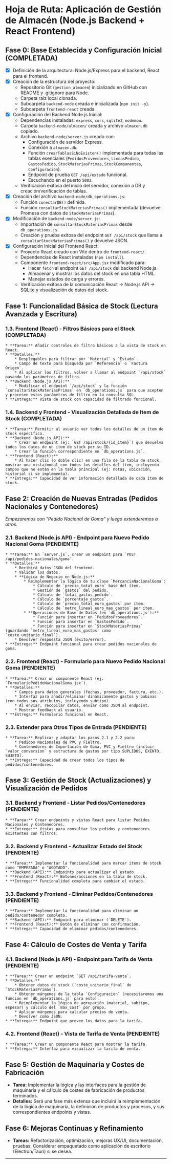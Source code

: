 # Hoja de Ruta: Aplicación de Gestión de Almacén (Node.js Backend + React Frontend)

## Fase 0: Base Establecida y Configuración Inicial (COMPLETADA)

* [X] Definición de la arquitectura: Node.js/Express para el backend, React para el frontend.
* [X] Creación de la estructura del proyecto:
    * Repositorio Git (`gestion_almacen`) inicializado en GitHub con README y .gitignore para Node.
    * Carpeta raíz local clonada.
    * Subcarpeta `backend-node` creada e inicializada (`npm init -y`).
    * Subcarpeta `frontend-react` creada.
* [X] Configuración del Backend Node.js Inicial:
    * Dependencias instaladas: `express`, `cors`, `sqlite3`, `nodemon`.
    * Carpeta `backend-node/almacen/` creada y archivo `almacen.db` copiado.
    * Archivo `backend-node/server.js` creado con:
        * Configuración de servidor Express.
        * Conexión a `almacen.db`.
        * Función `crearTablasSiNoExisten()` implementada para todas las tablas esenciales (`PedidosProveedores`, `LineasPedido`, `GastosPedido`, `StockMateriasPrimas`, `StockComponentes`, `Configuracion`).
        * Endpoint de prueba `GET /api/estado` funcional.
        * Escuchando en el puerto `5002`.
    * Verificación exitosa del inicio del servidor, conexión a DB y creación/verificación de tablas.
* [X] Creación del archivo `backend-node/db_operations.js`:
    * Función `conectarDB()` definida.
    * Función `consultarStockMateriasPrimas()` implementada (devuelve Promesa con datos de `StockMateriasPrimas`).
* [X] Modificación de `backend-node/server.js`:
    * Importación de `consultarStockMateriasPrimas` desde `db_operations.js`.
    * Creación y prueba exitosa del endpoint `GET /api/stock` que llama a `consultarStockMateriasPrimas()` y devuelve JSON.
* [X] Configuración Inicial del Frontend React:
    * Proyecto React creado con Vite dentro de `frontend-react/`.
    * Dependencias de React instaladas (`npm install`).
    * Componente `frontend-react/src/App.jsx` modificado para:
        * Hacer `fetch` al endpoint `GET /api/stock` del backend Node.js.
        * Almacenar y mostrar los datos del stock en una tabla HTML.
        * Manejar estados de carga y errores.
    * Verificación exitosa de la comunicación React -> Node.js API -> SQLite y visualización de datos del stock.

## Fase 1: Funcionalidad Básica de Stock (Lectura Avanzada y Escritura)

### 1.3. Frontend (React) - Filtros Básicos para el Stock (COMPLETADA)
    * **Tarea:** Añadir controles de filtro básicos a la vista de stock en React.
    * **Detalles:**
        * Desplegables para filtrar por `Material` y `Estado`.
        * Campo de texto para búsqueda por `Referencia` o `Factura Origen`.
        * Al aplicar los filtros, volver a llamar al endpoint `/api/stock` pasando los parámetros de filtro.
    * **Backend (Node.js API):**
        * Modificar el endpoint `/api/stock` y la función `consultarStockMateriasPrimas` en `db_operations.js` para que acepten y procesen estos parámetros de filtro en la consulta SQL.
    * **Entrega:** Vista de stock con capacidad de filtrado funcional.

### 1.4. Backend y Frontend - Visualización Detallada de Item de Stock (COMPLETADA)
    * **Tarea:** Permitir al usuario ver todos los detalles de un ítem de stock específico.
    * **Backend (Node.js API):**
        * Crear un endpoint (ej: `GET /api/stock/{id_item}`) que devuelva todos los datos de un ítem de stock por su ID.
        * Crear la función correspondiente en `db_operations.js`.
    * **Frontend (React):**
        * Al hacer clic (o doble clic) en una fila de la tabla de stock, mostrar una vista/modal con todos los detalles del ítem, incluyendo campos que no están en la tabla principal (ej: notas, ubicación, historial si se implementa).
    * **Entrega:** Capacidad de ver información detallada de cada ítem de stock.

## Fase 2: Creación de Nuevas Entradas (Pedidos Nacionales y Contenedores)

*Empezaremos con "Pedido Nacional de Goma" y luego extenderemos a otros.*

### 2.1. Backend (Node.js API) - Endpoint para Nuevo Pedido Nacional Goma (PENDIENTE)
    * **Tarea:** En `server.js`, crear un endpoint para `POST /api/pedidos-nacionales/goma`.
    * **Detalles:**
        * Recibirá datos JSON del frontend.
        * Validar los datos.
        * **Lógica de Negocio en Node.js:**
            * Reimplementar la lógica de tu clase `MercanciaNacionalGoma`:
                * Cálculo de `precio_total_euro` base del ítem.
                * Gestión de `gastos` del pedido.
                * Cálculo de `total_gastos_pedido`.
                * Cálculo de `porcentaje_gastos`.
                * Cálculo de `precio_total_euro_gastos` por ítem.
                * Cálculo de `metro_lineal_euro_mas_gastos` por ítem.
            * **Operaciones de Base de Datos (en `db_operations.js`):**
                * Función para insertar en `PedidosProveedores`.
                * Función para insertar en `GastosPedido`.
                * Función para insertar en `StockMateriasPrimas` (guardando `metro_lineal_euro_mas_gastos` como `coste_unitario_final`).
        * Devolver respuesta JSON (éxito/error).
    * **Entrega:** Endpoint funcional para crear pedidos nacionales de goma.

### 2.2. Frontend (React) - Formulario para Nuevo Pedido Nacional Goma (PENDIENTE)
    * **Tarea:** Crear un componente React (ej: `FormularioPedidoNacionalGoma.jsx`).
    * **Detalles:**
        * Campos para datos generales (fechas, proveedor, factura, etc.).
        * Interfaz para añadir/eliminar dinámicamente gastos y bobinas (con todos sus atributos, incluyendo subtipo).
        * Al enviar, recopilar datos, enviar como JSON al endpoint.
        * Mostrar feedback al usuario.
    * **Entrega:** Formulario funcional en React.

### 2.3. Extender para Otros Tipos de Entrada (PENDIENTE)
    * **Tarea:** Replicar y adaptar los pasos 2.1 y 2.2 para:
        * Pedidos Nacionales de PVC y Fieltro.
        * Contenedores de Importación de Goma, PVC y Fieltro (incluir `valor_conversion` y estructura de gastos por tipo SUPLIDOS, EXENTO, SUJETO).
    * **Entrega:** Capacidad de crear todos los tipos de pedidos/contenedores.

## Fase 3: Gestión de Stock (Actualizaciones) y Visualización de Pedidos

### 3.1. Backend y Frontend - Listar Pedidos/Contenedores (PENDIENTE)
    * **Tarea:** Crear endpoints y vistas React para listar Pedidos Nacionales y Contenedores.
    * **Entrega:** Vistas para consultar los pedidos y contenedores existentes con filtros.

### 3.2. Backend y Frontend - Actualizar Estado del Stock (PENDIENTE)
    * **Tarea:** Implementar la funcionalidad para marcar items de stock como "EMPEZADA" o "AGOTADO".
    * **Backend (API):** Endpoints para actualizar el estado.
    * **Frontend (React):** Botones/acciones en la tabla de stock.
    * **Entrega:** Funcionalidad completa para cambiar el estado.

### 3.3. Backend y Frontend - Eliminar Pedidos/Contenedores (PENDIENTE)
    * **Tarea:** Implementar la funcionalidad para eliminar un pedido/contenedor completo.
    * **Backend (API):** Endpoint para eliminar (`DELETE`).
    * **Frontend (React):** Botón de eliminar con confirmación.
    * **Entrega:** Capacidad de eliminar pedidos/contenedores.

## Fase 4: Cálculo de Costes de Venta y Tarifa

### 4.1. Backend (Node.js API) - Endpoint para Tarifa de Venta (PENDIENTE)
    * **Tarea:** Crear un endpoint `GET /api/tarifa-venta`.
    * **Detalles:**
        * Obtener datos de stock (`coste_unitario_final` de `StockMateriasPrimas`).
        * Obtener márgenes de la tabla `Configuracion` (necesitaremos una función en `db_operations.js` para esto).
        * Reimplementar la lógica de agrupación (material, subtipo, espesor) y cálculo del `max_cost` por grupo.
        * Aplicar márgenes para calcular precios de venta.
        * Devolver como JSON.
    * **Entrega:** Endpoint que provee los datos para la tarifa.

### 4.2. Frontend (React) - Vista de Tarifa de Venta (PENDIENTE)
    * **Tarea:** Crear un componente React para mostrar la tarifa.
    * **Entrega:** Interfaz para visualizar la tarifa de venta.

## Fase 5: Gestión de Maquinaria y Costes de Fabricación

* **Tarea:** Implementar la lógica y las interfaces para la gestión de maquinaria y el cálculo de costes de fabricación de productos terminados.
* **Detalles:** Será una fase más extensa que incluirá la reimplementación de la lógica de maquinaria, la definición de productos y procesos, y sus correspondientes endpoints y vistas.

## Fase 6: Mejoras Continuas y Refinamiento

* **Tareas:** Refactorización, optimización, mejoras UX/UI, documentación, pruebas. Considerar empaquetado como aplicación de escritorio (Electron/Tauri) si se desea.

---